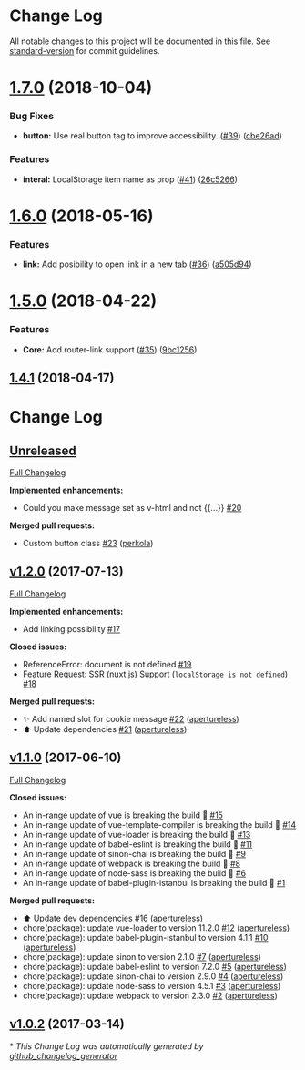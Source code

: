 # Change Log

All notable changes to this project will be documented in this file. See [standard-version](https://github.com/conventional-changelog/standard-version) for commit guidelines.

<a name="1.7.0"></a>
# [1.7.0](https://github.com/apertureless/vue-cookie-law/compare/v1.6.0...v1.7.0) (2018-10-04)


### Bug Fixes

* **button:** Use real button tag to improve accessibility. ([#39](https://github.com/apertureless/vue-cookie-law/issues/39)) ([cbe26ad](https://github.com/apertureless/vue-cookie-law/commit/cbe26ad))


### Features

* **interal:** LocalStorage item name as prop ([#41](https://github.com/apertureless/vue-cookie-law/issues/41)) ([26c5266](https://github.com/apertureless/vue-cookie-law/commit/26c5266))



<a name="1.6.0"></a>
# [1.6.0](https://github.com/apertureless/vue-cookie-law/compare/v1.5.0...v1.6.0) (2018-05-16)


### Features

* **link:** Add posibility to open link in a new tab ([#36](https://github.com/apertureless/vue-cookie-law/issues/36)) ([a505d94](https://github.com/apertureless/vue-cookie-law/commit/a505d94))



<a name="1.5.0"></a>
# [1.5.0](https://github.com/apertureless/vue-cookie-law/compare/v1.4.1...v1.5.0) (2018-04-22)


### Features

* **Core:** Add router-link support ([#35](https://github.com/apertureless/vue-cookie-law/issues/35)) ([9bc1256](https://github.com/apertureless/vue-cookie-law/commit/9bc1256))



<a name="1.4.1"></a>
## [1.4.1](https://github.com/apertureless/vue-cookie-law/compare/v1.4.0...v1.4.1) (2018-04-17)



# Change Log

## [Unreleased](https://github.com/apertureless/vue-cookie-law/tree/HEAD)

[Full Changelog](https://github.com/apertureless/vue-cookie-law/compare/v1.2.0...HEAD)

**Implemented enhancements:**

- Could you make message set as v-html and not {{...}}  [\#20](https://github.com/apertureless/vue-cookie-law/issues/20)

**Merged pull requests:**

- Custom button class [\#23](https://github.com/apertureless/vue-cookie-law/pull/23) ([perkola](https://github.com/perkola))

## [v1.2.0](https://github.com/apertureless/vue-cookie-law/tree/v1.2.0) (2017-07-13)
[Full Changelog](https://github.com/apertureless/vue-cookie-law/compare/v1.1.0...v1.2.0)

**Implemented enhancements:**

- Add linking possibility [\#17](https://github.com/apertureless/vue-cookie-law/issues/17)

**Closed issues:**

- ReferenceError: document is not defined [\#19](https://github.com/apertureless/vue-cookie-law/issues/19)
- Feature Request: SSR \(nuxt.js\) Support \(`localStorage is not defined`\) [\#18](https://github.com/apertureless/vue-cookie-law/issues/18)

**Merged pull requests:**

- ✨ Add named slot for cookie message [\#22](https://github.com/apertureless/vue-cookie-law/pull/22) ([apertureless](https://github.com/apertureless))
- ⬆️ Update dependencies [\#21](https://github.com/apertureless/vue-cookie-law/pull/21) ([apertureless](https://github.com/apertureless))

## [v1.1.0](https://github.com/apertureless/vue-cookie-law/tree/v1.1.0) (2017-06-10)
[Full Changelog](https://github.com/apertureless/vue-cookie-law/compare/v1.0.2...v1.1.0)

**Closed issues:**

- An in-range update of vue is breaking the build 🚨 [\#15](https://github.com/apertureless/vue-cookie-law/issues/15)
- An in-range update of vue-template-compiler is breaking the build 🚨 [\#14](https://github.com/apertureless/vue-cookie-law/issues/14)
- An in-range update of vue-loader is breaking the build 🚨 [\#13](https://github.com/apertureless/vue-cookie-law/issues/13)
- An in-range update of babel-eslint is breaking the build 🚨 [\#11](https://github.com/apertureless/vue-cookie-law/issues/11)
- An in-range update of sinon-chai is breaking the build 🚨 [\#9](https://github.com/apertureless/vue-cookie-law/issues/9)
- An in-range update of webpack is breaking the build 🚨 [\#8](https://github.com/apertureless/vue-cookie-law/issues/8)
- An in-range update of node-sass is breaking the build 🚨 [\#6](https://github.com/apertureless/vue-cookie-law/issues/6)
- An in-range update of babel-plugin-istanbul is breaking the build 🚨 [\#1](https://github.com/apertureless/vue-cookie-law/issues/1)

**Merged pull requests:**

- ⬆️ Update dev dependencies [\#16](https://github.com/apertureless/vue-cookie-law/pull/16) ([apertureless](https://github.com/apertureless))
- chore\(package\): update vue-loader to version 11.2.0 [\#12](https://github.com/apertureless/vue-cookie-law/pull/12) ([apertureless](https://github.com/apertureless))
- chore\(package\): update babel-plugin-istanbul to version 4.1.1 [\#10](https://github.com/apertureless/vue-cookie-law/pull/10) ([apertureless](https://github.com/apertureless))
- chore\(package\): update sinon to version 2.1.0 [\#7](https://github.com/apertureless/vue-cookie-law/pull/7) ([apertureless](https://github.com/apertureless))
- chore\(package\): update babel-eslint to version 7.2.0 [\#5](https://github.com/apertureless/vue-cookie-law/pull/5) ([apertureless](https://github.com/apertureless))
- chore\(package\): update sinon-chai to version 2.9.0 [\#4](https://github.com/apertureless/vue-cookie-law/pull/4) ([apertureless](https://github.com/apertureless))
- chore\(package\): update node-sass to version 4.5.1 [\#3](https://github.com/apertureless/vue-cookie-law/pull/3) ([apertureless](https://github.com/apertureless))
- chore\(package\): update webpack to version 2.3.0 [\#2](https://github.com/apertureless/vue-cookie-law/pull/2) ([apertureless](https://github.com/apertureless))

## [v1.0.2](https://github.com/apertureless/vue-cookie-law/tree/v1.0.2) (2017-03-14)


\* *This Change Log was automatically generated by [github_changelog_generator](https://github.com/skywinder/Github-Changelog-Generator)*